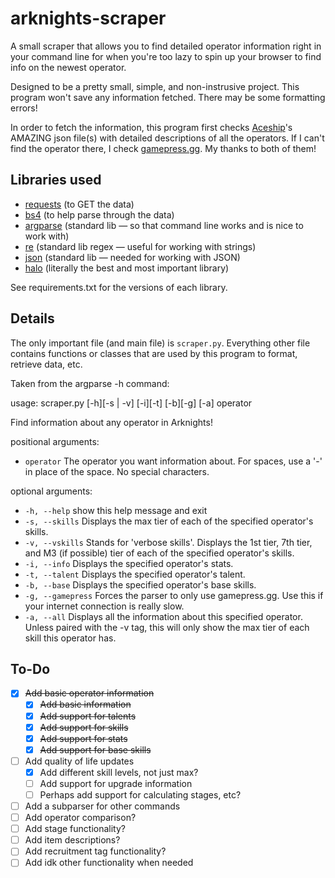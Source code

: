# arknights-scraper

A small scraper that allows you to find detailed operator information right in your command line for when you're too lazy to spin up your browser to find info on the newest operator.

Designed to be a pretty small, simple, and non-instrusive project. This program won't save any information fetched. There may be some formatting errors!

In order to fetch the information, this program first checks [Aceship](https://github.com/Aceship)'s AMAZING json file(s) with detailed descriptions of all the operators. If I can't find the operator there, I check [gamepress.gg](https://gamepress.gg/). My thanks to both of them!

## Libraries used

-   [requests](https://requests.readthedocs.io/en/master/) (to GET the data)
-   [bs4](https://www.crummy.com/software/BeautifulSoup/bs4/doc/) (to help parse through the data)
-   [argparse](https://docs.python.org/3/library/argparse.html) (standard lib — so that command line works and is nice to work with)
-   [re](https://docs.python.org/3/library/re.html) (standard lib regex — useful for working with strings)
-   [json](https://docs.python.org/3/library/json.html) (standard lib — needed for working with JSON)
-   [halo](http://halo.josealerma.com/index.html) (literally the best and most important library)

See requirements.txt for the versions of each library.

## Details

The only important file (and main file) is `scraper.py`. Everything other file contains functions or classes that are used by this program to format, retrieve data, etc.

Taken from the argparse -h command:

usage: scraper.py [-h][-s | -v] [-i][-t] [-b][-g] [-a] operator

Find information about any operator in Arknights!

positional arguments:

-   `operator` The operator you want information about. For spaces, use a '-' in place of the space. No special characters.

optional arguments:

-   `-h, --help` show this help message and exit
-   `-s, --skills` Displays the max tier of each of the specified operator's skills.
-   `-v, --vskills` Stands for 'verbose skills'. Displays the 1st tier, 7th tier, and M3 (if possible) tier of each of the specified operator's skills.
-   `-i, --info` Displays the specified operator's stats.
-   `-t, --talent` Displays the specified operator's talent.
-   `-b, --base` Displays the specified operator's base skills.
-   `-g, --gamepress` Forces the parser to only use gamepress.gg. Use this if your internet connection is really slow.
-   `-a, --all` Displays all the information about this specified operator. Unless paired with the -v tag, this will only show the max tier of each skill this operator has.

## To-Do

-   [x] ~~Add basic operator information~~
    -   [x] ~~Add basic information~~
    -   [x] ~~Add support for talents~~
    -   [x] ~~Add support for skills~~
    -   [x] ~~Add support for stats~~
    -   [x] ~~Add support for base skills~~
-   [ ] Add quality of life updates
    -   [x] Add different skill levels, not just max?
    -   [ ] Add support for upgrade information
    -   [ ] Perhaps add support for calculating stages, etc?
-   [ ] Add a subparser for other commands
-   [ ] Add operator comparison?
-   [ ] Add stage functionality?
-   [ ] Add item descriptions?
-   [ ] Add recruitment tag functionality?
-   [ ] Add idk other functionality when needed
